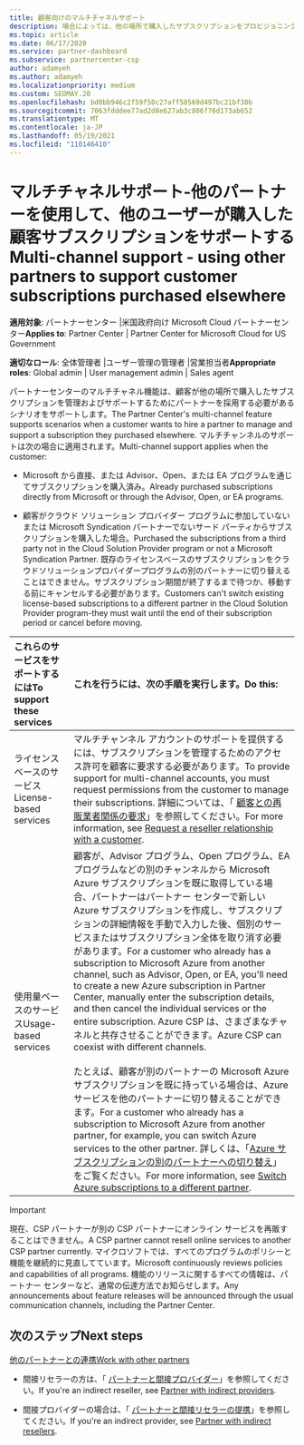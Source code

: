 ```yaml
---
title: 顧客向けのマルチチャネルサポート
description: 場合によっては、他の場所で購入したサブスクリプションをプロビジョニングし、サポートすることをお客様にお勧めします。
ms.topic: article
ms.date: 06/17/2020
ms.service: partner-dashboard
ms.subservice: partnercenter-csp
author: adamyeh
ms.author: adamyeh
ms.localizationpriority: medium
ms.custom: SEOMAY.20
ms.openlocfilehash: bd0bb946c2f59f50c27aff58569d497bc21bf30b
ms.sourcegitcommit: 7063fdddee77ad2d8e627ab3c806f76d173ab652
ms.translationtype: MT
ms.contentlocale: ja-JP
ms.lasthandoff: 05/19/2021
ms.locfileid: "110146410"
---
```

# <a name="multi-channel-support---using-other-partners-to-support-customer-subscriptions-purchased-elsewhere"></a><span data-ttu-id="c8864-103">マルチチャネルサポート-他のパートナーを使用して、他のユーザーが購入した顧客サブスクリプションをサポートする</span><span class="sxs-lookup"><span data-stu-id="c8864-103">Multi-channel support - using other partners to support customer subscriptions purchased elsewhere</span></span>

<span data-ttu-id="c8864-104">**適用対象**: パートナーセンター |米国政府向け Microsoft Cloud パートナーセンター</span><span class="sxs-lookup"><span data-stu-id="c8864-104">**Applies to**: Partner Center | Partner Center for Microsoft Cloud for US Government</span></span>

<span data-ttu-id="c8864-105">**適切なロール**: 全体管理者 |ユーザー管理の管理者 |営業担当者</span><span class="sxs-lookup"><span data-stu-id="c8864-105">**Appropriate roles**: Global admin | User management admin | Sales agent</span></span>

<span data-ttu-id="c8864-106">パートナーセンターのマルチチャネル機能は、顧客が他の場所で購入したサブスクリプションを管理およびサポートするためにパートナーを採用する必要があるシナリオをサポートします。</span><span class="sxs-lookup"><span data-stu-id="c8864-106">The Partner Center's multi-channel feature supports scenarios when a customer wants to hire a partner to manage and support a subscription they purchased elsewhere.</span></span> <span data-ttu-id="c8864-107">マルチチャンネルのサポートは次の場合に適用されます。</span><span class="sxs-lookup"><span data-stu-id="c8864-107">Multi-channel support applies when the customer:</span></span>

- <span data-ttu-id="c8864-108">Microsoft から直接、または Advisor、Open、または EA プログラムを通じてサブスクリプションを購入済み。</span><span class="sxs-lookup"><span data-stu-id="c8864-108">Already purchased subscriptions directly from Microsoft or through the Advisor, Open, or EA programs.</span></span>

- <span data-ttu-id="c8864-109">顧客がクラウド ソリューション プロバイダー プログラムに参加していないまたは Microsoft Syndication パートナーでないサード パーティからサブスクリプションを購入した場合。</span><span class="sxs-lookup"><span data-stu-id="c8864-109">Purchased the subscriptions from a third party not in the Cloud Solution Provider program or not a Microsoft Syndication Partner.</span></span> <span data-ttu-id="c8864-110">既存のライセンスベースのサブスクリプションをクラウドソリューションプロバイダープログラムの別のパートナーに切り替えることはできません。サブスクリプション期間が終了するまで待つか、移動する前にキャンセルする必要があります。</span><span class="sxs-lookup"><span data-stu-id="c8864-110">Customers can't switch existing license-based subscriptions to a different partner in the Cloud Solution Provider program-they must wait until the end of their subscription period or cancel before moving.</span></span>

|<span data-ttu-id="c8864-111">これらのサービスをサポートするには</span><span class="sxs-lookup"><span data-stu-id="c8864-111">To support these services</span></span>  | <span data-ttu-id="c8864-112">これを行うには、次の手順を実行します。</span><span class="sxs-lookup"><span data-stu-id="c8864-112">Do this:</span></span> |
|:---------|:---------|
|<span data-ttu-id="c8864-113">ライセンスベースのサービス</span><span class="sxs-lookup"><span data-stu-id="c8864-113">License-based services</span></span>    | <span data-ttu-id="c8864-114">マルチチャンネル アカウントのサポートを提供するには、サブスクリプションを管理するためのアクセス許可を顧客に要求する必要があります。</span><span class="sxs-lookup"><span data-stu-id="c8864-114">To provide support for multi-channel accounts, you must request permissions from the customer to manage their subscriptions.</span></span> <span data-ttu-id="c8864-115">詳細については、「 [顧客との再販業者関係の要求](request-a-relationship-with-a-customer.md)」を参照してください。</span><span class="sxs-lookup"><span data-stu-id="c8864-115">For more information, see [Request a reseller relationship with a customer](request-a-relationship-with-a-customer.md).</span></span>   |
|<span data-ttu-id="c8864-116">使用量ベースのサービス</span><span class="sxs-lookup"><span data-stu-id="c8864-116">Usage-based services</span></span>     |  <span data-ttu-id="c8864-117">顧客が、Advisor プログラム、Open プログラム、EA プログラムなどの別のチャンネルから Microsoft Azure サブスクリプションを既に取得している場合、パートナーはパートナー センターで新しい Azure サブスクリプションを作成し、サブスクリプションの詳細情報を手動で入力した後、個別のサービスまたはサブスクリプション全体を取り消す必要があります。</span><span class="sxs-lookup"><span data-stu-id="c8864-117">For a customer who already has a subscription to Microsoft Azure from another channel, such as Advisor, Open, or EA, you'll need to create a new Azure subscription in Partner Center, manually enter the subscription details, and then cancel the individual services or the entire subscription.</span></span> <span data-ttu-id="c8864-118">Azure CSP は、さまざまなチャネルと共存させることができます。</span><span class="sxs-lookup"><span data-stu-id="c8864-118">Azure CSP can coexist with different channels.</span></span><br/><br/> <span data-ttu-id="c8864-119">たとえば、顧客が別のパートナーの Microsoft Azure サブスクリプションを既に持っている場合は、Azure サービスを他のパートナーに切り替えることができます。</span><span class="sxs-lookup"><span data-stu-id="c8864-119">For a customer who already has a subscription to Microsoft Azure from another partner, for example, you can switch Azure services to the other partner.</span></span>  <span data-ttu-id="c8864-120">詳しくは、「[Azure サブスクリプションの別のパートナーへの切り替え](switch-azure-subscriptions-to-a-different-partner.md)」をご覧ください。</span><span class="sxs-lookup"><span data-stu-id="c8864-120">For more information, see [Switch Azure subscriptions to a different partner](switch-azure-subscriptions-to-a-different-partner.md).</span></span> |

> [!IMPORTANT]  
> <span data-ttu-id="c8864-121">現在、CSP パートナーが別の CSP パートナーにオンライン サービスを再販することはできません。</span><span class="sxs-lookup"><span data-stu-id="c8864-121">A CSP partner cannot resell online services to another CSP partner currently.</span></span> <span data-ttu-id="c8864-122">マイクロソフトでは、すべてのプログラムのポリシーと機能を継続的に見直してています。</span><span class="sxs-lookup"><span data-stu-id="c8864-122">Microsoft continuously reviews policies and capabilities of all programs.</span></span> <span data-ttu-id="c8864-123">機能のリリースに関するすべての情報は、パートナー センターなど、通常の伝達方法でお知らせします。</span><span class="sxs-lookup"><span data-stu-id="c8864-123">Any announcements about feature releases will be announced through the usual communication channels, including the Partner Center.</span></span>

## <a name="next-steps"></a><span data-ttu-id="c8864-124">次のステップ</span><span class="sxs-lookup"><span data-stu-id="c8864-124">Next steps</span></span>

[<span data-ttu-id="c8864-125">他のパートナーとの連携</span><span class="sxs-lookup"><span data-stu-id="c8864-125">Work with other partners</span></span>](work-with-other-partners.md)

- <span data-ttu-id="c8864-126">間接リセラーの方は、「 [パートナーと間接プロバイダー](indirect-reseller-tasks-in-partner-center.md)」を参照してください。</span><span class="sxs-lookup"><span data-stu-id="c8864-126">If you're an indirect reseller, see [Partner with indirect providers](indirect-reseller-tasks-in-partner-center.md).</span></span>

- <span data-ttu-id="c8864-127">間接プロバイダーの場合は、「 [パートナーと間接リセラーの提携](indirect-provider-tasks-in-partner-center.md)」を参照してください。</span><span class="sxs-lookup"><span data-stu-id="c8864-127">If you're an indirect provider, see [Partner with indirect resellers](indirect-provider-tasks-in-partner-center.md).</span></span>
